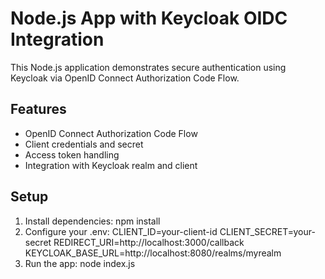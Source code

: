 # Node.js App with Keycloak OIDC Integration

This Node.js application demonstrates secure authentication using Keycloak via OpenID Connect Authorization Code Flow.

## Features

- OpenID Connect Authorization Code Flow
- Client credentials and secret
- Access token handling
- Integration with Keycloak realm and client

## Setup

1. Install dependencies:
   npm install
2. Configure your .env:
   CLIENT_ID=your-client-id
   CLIENT_SECRET=your-secret
   REDIRECT_URI=http://localhost:3000/callback
   KEYCLOAK_BASE_URL=http://localhost:8080/realms/myrealm
3. Run the app:
   node index.js
